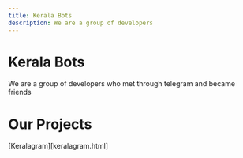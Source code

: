 ```yaml
---
title: Kerala Bots
description: We are a group of developers 
---
```


# Kerala Bots 

We are a group of developers who met through telegram and became friends

# Our Projects

[Keralagram][keralagram.html]
